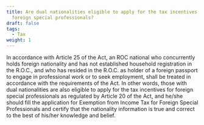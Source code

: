 ```yaml
---
title: Are dual nationalities eligible to apply for the tax incentives for
  foreign special professionals?
draft: false
tags:
  - Tax
weight: 1
---
```

In accordance with Article 25 of the Act, an ROC national who concurrently holds foreign nationality and has not established household registration in the R.O.C., and who has resided in the R.O.C. as holder of a foreign passport to engage in professional work or to seek employment, shall be treated in accordance with the requirements of the Act. In other words, those with dual nationalities are also eligible to apply for the tax incentives for foreign special professionals as regulated by Article 20 of the Act, and he/she should fill the application for Exemption from Income Tax for Foreign Special Professionals and certify that the nationality information is true and correct to the best of his/her knowledge and belief.